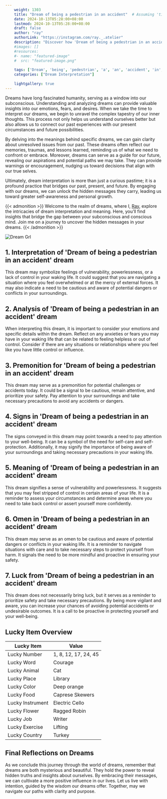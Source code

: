 ```yaml
---
    weight: 1303
    title: "Dream of being a pedestrian in an accident"  # Assuming 'title' column exists
    date: 2024-10-13T05:28:00+08:00
    lastmod: 2024-10-13T05:28:00+08:00
    draft: false
    author: "ray"
    authorLink: "https://instagram.com/ray._.atelier"
    description: "Discover how 'Dream of being a pedestrian in an accident' can interpret your future and uncover its significant meanings in your life."
    #images: []
    #resources:
    #- name: "featured-image"
    #  src: "featured-image.png"
    
    tags: ['Dream', 'being', 'pedestrian', 'a', 'an', 'accident', 'in', 'of']
    categories: ["Dream Interpretation"]
    
    lightgallery: true
---
```

    
Dreams have long fascinated humanity, serving as a window into our subconscious. Understanding and analyzing dreams can provide valuable insights into our emotions, fears, and desires. When we take the time to interpret our dreams, we begin to unravel the complex tapestry of our inner thoughts. This process not only helps us understand ourselves better but also allows us to connect our past experiences with our present circumstances and future possibilities.

By delving into the meanings behind specific dreams, we can gain clarity about unresolved issues from our past. These dreams often reflect our memories, traumas, and lessons learned, reminding us of what we need to confront or embrace. Moreover, dreams can serve as a guide for our future, revealing our aspirations and potential paths we may take. They can provide warnings or encouragement, nudging us toward decisions that align with our true selves.

Ultimately, dream interpretation is more than just a curious pastime; it is a profound practice that bridges our past, present, and future. By engaging with our dreams, we can unlock the hidden messages they carry, leading us toward greater self-awareness and personal growth.

{{< admonition >}}
Welcome to the realm of dreams, where I, [Ray](https://instagram.com/ray._.atelier), explore the intricacies of dream interpretation and meaning. Here, you’ll find insights that bridge the gap between your subconscious and conscious mind. Join me on a journey to uncover the hidden messages in your dreams.
{{< /admonition >}}

![Dream Grl](https://cdn.pixabay.com/photo/2017/11/02/03/35/gothic-2910057_1280.jpg "Dream Grl")

## 1. Interpretation of 'Dream of being a pedestrian in an accident' dream
 This dream may symbolize feelings of vulnerability, powerlessness, or a lack of control in your waking life. It could suggest that you are navigating a situation where you feel overwhelmed or at the mercy of external forces. It may also indicate a need to be cautious and aware of potential dangers or conflicts in your surroundings.

## 2. Analysis of 'Dream of being a pedestrian in an accident' dream
 When interpreting this dream, it is important to consider your emotions and specific details within the dream. Reflect on any anxieties or fears you may have in your waking life that can be related to feeling helpless or out of control. Consider if there are any situations or relationships where you feel like you have little control or influence.

## 3. Premonition for 'Dream of being a pedestrian in an accident' dream
 This dream may serve as a premonition for potential challenges or accidents today. It could be a signal to be cautious, remain attentive, and prioritize your safety. Pay attention to your surroundings and take necessary precautions to avoid any accidents or dangers.

## 4. Signs in 'Dream of being a pedestrian in an accident' dream
 The signs conveyed in this dream may point towards a need to pay attention to your well-being. It can be a symbol of the need for self-care and self-protection. Additionally, it may signify the importance of being aware of your surroundings and taking necessary precautions in your waking life.

## 5. Meaning of 'Dream of being a pedestrian in an accident' dream
 This dream signifies a sense of vulnerability and powerlessness. It suggests that you may feel stripped of control in certain areas of your life. It is a reminder to assess your circumstances and determine areas where you need to take back control or assert yourself more confidently.

## 6. Omen in 'Dream of being a pedestrian in an accident' dream
 This dream may serve as an omen to be cautious and aware of potential dangers or conflicts in your waking life. It is a reminder to navigate situations with care and to take necessary steps to protect yourself from harm. It signals the need to be more mindful and proactive in ensuring your safety.

## 7. Luck from 'Dream of being a pedestrian in an accident' dream
 This dream does not necessarily bring luck, but it serves as a reminder to prioritize safety and take necessary precautions. By being more vigilant and aware, you can increase your chances of avoiding potential accidents or undesirable outcomes. It is a call to be proactive in protecting yourself and your well-being.

## Lucky Item Overview
| Lucky Item          | Value              |
|---------------|--------------------|
| Lucky Number        | 1, 8, 12, 17, 24, 45  |
| Lucky Word          | Courage |
| Lucky Animal        | Cat |
| Lucky Place         | Library     |
| Lucky Color         | Deep orange     |
| Lucky Food          | Caprese Skewers      |
| Lucky Instrument    | Electric Cello |
| Lucky Flower        | Ragged Robin    |
| Lucky Job           | Writer       |
| Lucky Exercise      | Lifting  |
| Lucky Country       | Turkey    |


##  Final Reflections on Dreams

As we conclude this journey through the world of dreams, remember that dreams are both mysterious and beautiful. They hold the power to reveal hidden truths and insights about ourselves. By embracing their messages, we can cultivate a more positive influence in our lives. Let us live with intention, guided by the wisdom our dreams offer. Together, may we navigate our paths with clarity and purpose.
